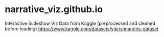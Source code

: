 # narrative_viz.github.io
Interactive Slideshow Viz
Data from Kaggle (preprocessed and cleaned before loading) https://www.kaggle.com/datasets/vikrishnan/iris-dataset
